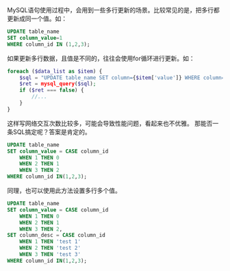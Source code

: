 MySQL语句使用过程中，会用到一些多行更新的场景。比较常见的是，把多行都更新成同一个值。如：

```sql
UPDATE table_name  
SET column_value=1  
WHERE column_id IN (1,2,3);
```

如果更新多行数据，且值是不同的，往往会使用for循环进行更新。如：

```php
foreach ($data_list as $item) {  
    $sql = "UPDATE table_name SET column={$item['value']} WHERE column={$item['id']}";  
    $ret = mysql_query($sql);  
    if ($ret === false) {  
        //...
    }  
}  
```

这样写网络交互次数比较多，可能会导致性能问题，看起来也不优雅。
那能否一条SQL搞定呢？答案是肯定的。

```sql
UPDATE table_name  
SET column_value = CASE column_id  
    WHEN 1 THEN 0  
    WHEN 2 THEN 1  
    WHEN 3 THEN 2  
WHERE column_id IN(1,2,3);
```

同理，也可以使用此方法设置多行多个值。

```sql
UPDATE table_name  
SET column_value = CASE column_id  
    WHEN 1 THEN 0  
    WHEN 2 THEN 1  
    WHEN 3 THEN 2,  
SET column_desc = CASE column_id  
    WHEN 1 THEN 'test 1'
    WHEN 2 THEN 'test 2'
    WHEN 3 THEN 'test 3'
WHERE column_id IN(1,2,3);
```